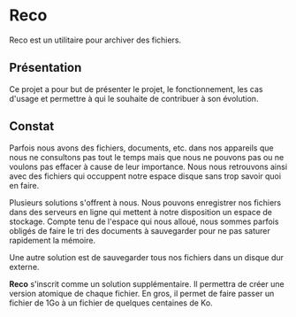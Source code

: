 # Reco
Reco est un utilitaire pour archiver des fichiers.

## Présentation
Ce projet a pour but de présenter le projet, le fonctionnement, les cas d'usage et permettre à qui le souhaite de contribuer à son évolution.

## Constat
Parfois nous avons des fichiers, documents, etc. dans nos appareils que nous ne consultons pas tout le temps mais que nous ne pouvons pas ou ne voulons pas effacer à cause de leur importance. Nous nous retrouvons ainsi avec des fichiers qui occuppent notre espace disque sans trop savoir quoi en faire.

Plusieurs solutions s'offrent à nous. Nous pouvons enregistrer nos fichiers dans des serveurs en ligne qui mettent à notre disposition un espace de stockage. Compte tenu de l'espace qui nous alloué, nous sommes parfois obligés de faire le tri des documents à sauvegarder pour ne pas saturer rapidement la mémoire.

Une autre solution est de sauvegarder tous nos fichiers dans un disque dur externe.

**Reco** s'inscrit comme un solution supplémentaire. Il permettra de créer une version atomique de chaque fichier. En gros, il permet de faire passer un fichier de 1Go à un fichier de quelques centaines de Ko.
